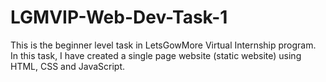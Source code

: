 # LGMVIP-Web-Dev-Task-1
This is the beginner level task in LetsGowMore Virtual Internship program.
In this task, I have created a single page website (static website) using HTML, CSS and JavaScript.
